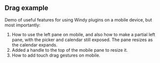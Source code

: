 ## Drag example

Demo of useful features for using Windy plugins on a mobile device,  but most importantly:

 1. How to use the left pane on mobile,  and also how to make a partial left pane,  with the picker and calendar still exposed.  The pane resizes as the calendar expands.
 2. Added a handle to the top of the mobile pane to resize it.
 3. How to add touch drag gestures on mobile.


